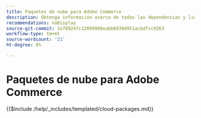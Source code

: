 ```yaml
---
title: Paquetes de nube para Adobe Commerce
description: Obtenga información acerca de todas las dependencias y licencias de terceros utilizadas en Adobe Commerce.
recommendations: noDisplay
source-git-commit: 1e789247c12009908eabb6039d951acbdfcc9263
workflow-type: tm+mt
source-wordcount: '21'
ht-degree: 0%

---
```


# Paquetes de nube para Adobe Commerce

{{$include /help/_includes/templated/cloud-packages.md}}
